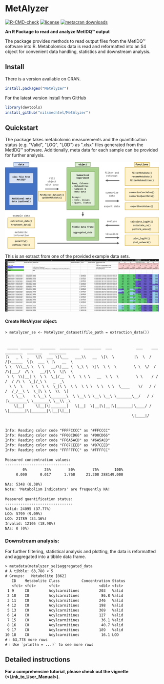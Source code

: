 MetAlyzer
========

<!-- badges: start -->
[![R-CMD-check](https://github.com/nilsmechtel/MetAlyzer/actions/workflows/R-CMD-check.yaml/badge.svg)](https://github.com/nilsmechtel/MetAlyzer/actions/workflows/R-CMD-check.yaml)
[![license](https://img.shields.io/badge/license-GPL--3-blue.svg)](https://www.gnu.org/licenses/gpl-3.0.en.html)
[![metacran downloads](https://cranlogs.r-pkg.org/badges/grand-total/MetAlyzer)](https://cran.r-project.org/package=MetAlyzer)
<!-- badges: end -->

**An R Package to read and analyze MetIDQ&trade; output**

The package provides methods to read output files from the MetIDQ&trade; software into R. Metabolomics data is read and reformatted into an S4 object for convenient data handling, statistics and downstream analysis.

## Install

There is a version available on CRAN.

```r
install.packages("MetAlyzer")
```

For the latest version install from GitHub
```r
library(devtools)
install_github("nilsmechtel/MetAlyzer")
```

## Quickstart

The package takes metabolomic measurements and the quantification status (e.g. "Valid", "LOQ", "LOD") as ".xlsx" files generated from the MetIDQ&trade; software. Additionally, meta data for each sample can be provided for further analysis.

![MetAlyzer](vignettes/MetAlyzer_workflow.png)

This is an extract from one of the provided example data sets.
![Example_Data](vignettes/screenshot_xlsx.png)

#### Create MetAlyzer object:
```{r}
> metalyzer_se <- MetAlyzer_dataset(file_path = extraction_data())


 _____ ______   _______  _________  ________  ___           ___    ___ ________  _______   ________
|\   _ \  _   \|\  ___ \|\___   ___\\   __  \|\  \         |\  \  /  /|\_____  \|\  ___ \ |\   __  \
\ \  \\\__\ \  \ \   __/\|___ \  \_\ \  \|\  \ \  \        \ \  \/  / /\|___/  /\ \   __/|\ \  \|\  \
 \ \  \\|__| \  \ \  \_|/__  \ \  \ \ \   __  \ \  \        \ \    / /     /  / /\ \  \_|/_\ \   _  _\
  \ \  \    \ \  \ \  \_|\ \  \ \  \ \ \  \ \  \ \  \____    \/   / /     /  /_/__\ \  \_|\ \ \  \\  \| 
   \ \__\    \ \__\ \_______\  \ \__\ \ \__\ \__\ \_______\__/   / /     |\________\ \_______\ \__\\ _\ 
    \|__|     \|__|\|_______|   \|__|  \|__|\|__|\|_______|\____/ /       \|_______|\|_______|\|__|\|__|
                                                          \|____|/


Info: Reading color code "FFFFCCCC" as "#FFCCCC"
Info: Reading color code "FF00CD66" as "#00CD66"
Info: Reading color code "FF6A5ACD" as "#6A5ACD"
Info: Reading color code "FF87CEEB" as "#87CEEB"
Info: Reading color code "FFFFFFCC" as "#FFFFCC"

Measured concentration values:
------------------------------
        0%        25%        50%        75%       100% 
     0.000      0.017      1.760     21.200 288149.000 

NAs: 5348 (8.38%)
Note: 'Metabolism Indicators' are frequently NA!

Measured quantification status:
-------------------------------
Valid: 24095 (37.77%)
LOQ: 5799 (9.09%)
LOD: 21789 (34.16%)
Invalid: 12105 (18.98%)
NAs: 0 (0%)
```

### Downstream analysis:
For further filtering, statistical analysis and plotting, the data is reformatted and aggregated into a tibble data frame.

```{r}
> metadata(metalyzer_se)$aggregated_data
# A tibble: 63,788 × 5
# Groups:   Metabolite [862]
   ID    Metabolite Class          Concentration Status
   <fct> <fct>      <fct>                  <dbl> <fct> 
 1 9     C0         Acylcarnitines         203   Valid 
 2 10    C0         Acylcarnitines          86.8 Valid 
 3 11    C0         Acylcarnitines         246   Valid 
 4 12    C0         Acylcarnitines         198   Valid 
 5 13    C0         Acylcarnitines         369   Valid 
 6 14    C0         Acylcarnitines         127   Valid 
 7 15    C0         Acylcarnitines          36.1 Valid 
 8 16    C0         Acylcarnitines          40.7 Valid 
 9 17    C0         Acylcarnitines         189   Valid 
10 18    C0         Acylcarnitines          16.1 LOD   
# ℹ 63,778 more rows
# ℹ Use `print(n = ...)` to see more rows
```

## Detailed instructions
**For a comprehensive tutorial, please check out the vignette (\<Link_to_User_Manual>).**
